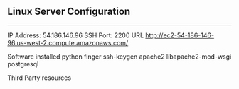 ## Linux Server Configuration ##
___


IP Address: 54.186.146.96
SSH Port: 2200
URL http://ec2-54-186-146-96.us-west-2.compute.amazonaws.com/

Software installed
python
finger
ssh-keygen
apache2
libapache2-mod-wsgi
postgresql


Third Party resources
